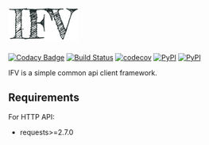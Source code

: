 # ![IFV](logo/logo-mini.png)

[![Codacy Badge](https://api.codacy.com/project/badge/Grade/2c1d5c71885147a9bd28ea6fd29eb856)](https://www.codacy.com/app/imyikong/IFV?utm_source=github.com&utm_medium=referral&utm_content=MrLYC/IFV&utm_campaign=badger)
[![Build Status](https://travis-ci.org/MrLYC/IFV.svg?branch=master)](https://travis-ci.org/MrLYC/IFV)
[![codecov](https://codecov.io/gh/MrLYC/ifv/branch/master/graph/badge.svg)](https://codecov.io/gh/MrLYC/ifv)
[![PyPI](https://img.shields.io/pypi/v/ifv.svg)](https://pypi.python.org/pypi/ifv)
[![PyPI](https://img.shields.io/pypi/pyversions/ifv.svg)](https://pypi.python.org/pypi/ifv)

IFV is a simple common api client framework.

## Requirements
For HTTP API:
- requests>=2.7.0

